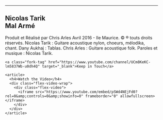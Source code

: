 ---
<style type="text/css">
	.fork-tag {
  position: absolute;
  top: 65px;
  right: -10px;
  background: #d7ae5c;
  color: white;
  padding: 2px 6px;
  transition: all 0.3s ease-in-out;
  transform-origin: top right; }
  .fork-tag:hover {
    color: white;
    animation: wiggle 0.4s linear 1; }

@keyframes wiggle {
  0% {
    transform: rotate(0deg); }
  20% {
    transform: rotate(8deg); }
  50% {
    transform: rotate(-8deg); }
  80% {
    transform: rotate(8deg); }
  100% {
    transform: rotate(0deg); } }
.flex-video {
  height: 0;
  margin-bottom: 0.88889rem;
  overflow: hidden;
  padding-bottom: 56%;
  position: relative; }

.flex-video iframe,
.flex-video object,
.flex-video embed,
.flex-video video {
  height: 100%;
  position: absolute;
  top: 0;
  width: 100%;
  left: 0; }

</style>

<div class="page-home">

  <section>
    <h1 class="page-title">Nicolas Tarik<br>Mal Armé</h1>
    <p>Produit et Réalisé par Chris Arles Avril 2016 - Ile Maurice. &copy; &reg; touts droits réservés.
     Nicolas Tarik : Guitare acoustique nylon, choeurs, mélodika, chant. Dany Aukhaj : Tablas. Chris Arles : Guitare acoustique folk. Paroles et musique : Nicolas Tarik.</p>

    <a class="fork-tag" href="https://www.youtube.com/channel/UCm8KeKC-lm5837Wb-u0dh4Q" target="_blank">Keep in Touch</a>

  </section>

  <section>

    <article>
      <h4>Watch the Video</h4>
      <div class="flex-video-wrap">
        <div class="flex-video">
          <iframe src="https://www.youtube.com/embed/pSWd4NEjFd0?rel=0&amp;controls=0&amp;showinfo=0" frameborder="0" allowfullscreen></iframe>
        </div>
      </div>
    </article>

  </section>
</div>

